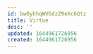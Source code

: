 ```yaml
---
id: bwOyhhqWVGdzZ9eXc6Qtz
title: Virtue
desc: ''
updated: 1644961726956
created: 1644961726956
---
```


